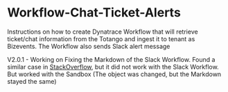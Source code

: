 # Workflow-Chat-Ticket-Alerts
Instructions on how to create Dynatrace Workflow that will retrieve ticket/chat information from the Totango and ingest it to tenant as Bizevents. The Workflow also sends Slack alert message

V2.0.1 - Working on Fixing the Markdown of the Slack Workflow. 
Found a similar case in [StackOverflow](https://stackoverflow.com/questions/60344831/slack-api-invalid-block), but it did not work with the Slack Workflow. But worked with the Sandbox (The object was changed, but the Markdown stayed the same)
